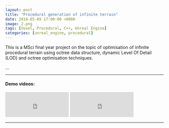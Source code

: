 ```yaml
---
layout: post
title: "Procedural generation of infinite terrain"
date: 2018-05-09 17:00:00 +0000
image: 2.png
tags: [Voxel, Procedural, C++, Unreal Engine]
categories: [unreal_engine, procedural]
---
```


This is a MSci final year project on the topic of optimisation of infinite procedural terrain using octree data structure, dynamic Level Of Detail (LOD) and octree optimisation techniques.

...

***
#### Demo videos:
<iframe src="https://www.youtube.com/embed/2sqBf3AZPm0" width="40%" height="80" frameborder="0" allowfullscreen></iframe>
<iframe src="https://www.youtube.com/embed/31X7C6H0qIE" width="40%" height="80" frameborder="0" allowfullscreen></iframe>

***
